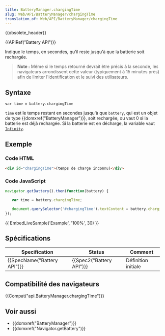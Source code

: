 ```yaml
---
title: BatteryManager.chargingTime
slug: Web/API/BatteryManager/chargingTime
translation_of: Web/API/BatteryManager/chargingTime
---
```

{{obsolete_header}}

{{APIRef("Battery API")}}

Indique le temps, en secondes, qu'il reste jusqu'à que la batterie soit rechargée.

> **Note :** Même si le temps retourné devrait être précis à la seconde, les navigateurs arrondissent cette valeur (typiquement à 15 minutes près) afin de limiter l'identification et le suivi des utilisateurs.

## Syntaxe

    var time = battery.chargingTime

`time` est le temps restant en secondes jusqu'à que `battery`, qui est un objet de type {{domxref("BatteryManager")}}, soit rechargée, ou vaut 0 si la batterie est déjà rechargée. Si la batterie est en décharge, la variable vaut [`Infinity`](/en-US/docs/JavaScript/Reference/Global_Objects/Infinity).

## Exemple

### Code HTML

```html
<div id="chargingTime">(temps de charge inconnu)</div>
```

### Code JavaScript

```js
navigator.getBattery().then(function(battery) {

   var time = battery.chargingTime;

   document.querySelector('#chargingTime').textContent = battery.chargingTime;
});
```

{{ EmbedLiveSample('Example', '100%', 30) }}

## Spécifications

| Specification                        | Status                           | Comment             |
| ------------------------------------ | -------------------------------- | ------------------- |
| {{SpecName("Battery API")}} | {{Spec2("Battery API")}} | Définition initiale |

## Compatibilité des navigateurs

{{Compat("api.BatteryManager.chargingTime")}}

## Voir aussi

- {{domxref("BatteryManager")}}
- {{domxref("Navigator.getBattery")}}
